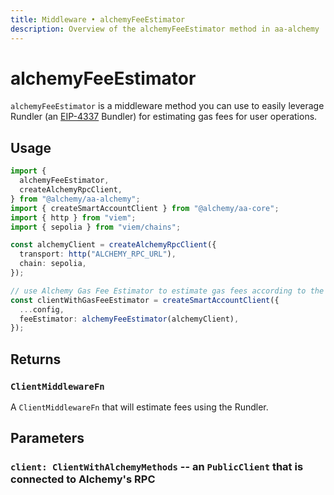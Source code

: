 ```yaml
---
title: Middleware • alchemyFeeEstimator
description: Overview of the alchemyFeeEstimator method in aa-alchemy
---
```


# alchemyFeeEstimator

`alchemyFeeEstimator` is a middleware method you can use to easily leverage Rundler (an [EIP-4337](https://eips.ethereum.org/EIPS/eip-4337) Bundler) for estimating gas fees for user operations.

## Usage

```ts [example.ts]
import {
  alchemyFeeEstimator,
  createAlchemyRpcClient,
} from "@alchemy/aa-alchemy";
import { createSmartAccountClient } from "@alchemy/aa-core";
import { http } from "viem";
import { sepolia } from "viem/chains";

const alchemyClient = createAlchemyRpcClient({
  transport: http("ALCHEMY_RPC_URL"),
  chain: sepolia,
});

// use Alchemy Gas Fee Estimator to estimate gas fees according to the expectations of Rundler.
const clientWithGasFeeEstimator = createSmartAccountClient({
  ...config,
  feeEstimator: alchemyFeeEstimator(alchemyClient),
});
```

## Returns

### `ClientMiddlewareFn`

A `ClientMiddlewareFn` that will estimate fees using the Rundler.

## Parameters

### `client: ClientWithAlchemyMethods` -- an `PublicClient` that is connected to Alchemy's RPC
